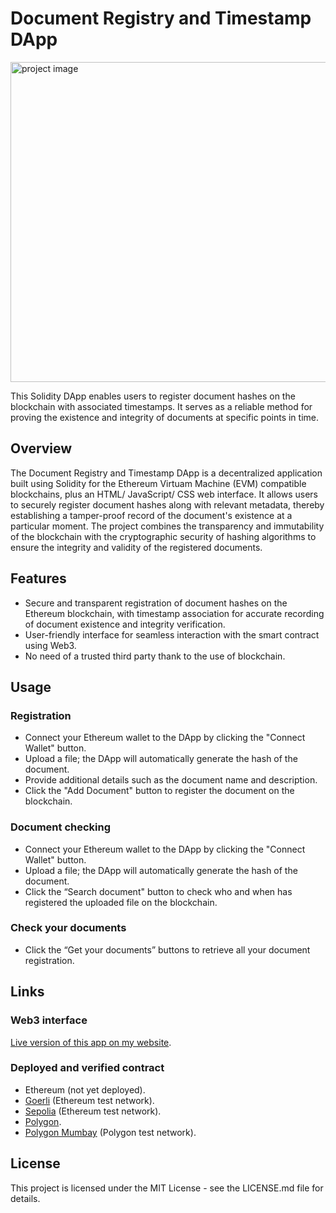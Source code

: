 # Document Registry and Timestamp DApp
<img src="https://github.com/salvadorjesus/DocumentRegistryAndTimestamp-Dapp/assets/637125/affbe050-d8de-492c-9d41-34abaeb88b5e" alt="project image" width="512" />

This Solidity DApp enables users to register document hashes on the blockchain with associated timestamps. It serves as a reliable method for proving the existence and integrity of documents at specific points in time.

## Overview
The Document Registry and Timestamp DApp is a decentralized application built using Solidity for the Ethereum Virtuam Machine (EVM) compatible blockchains, plus an HTML/ JavaScript/ CSS web interface. It allows users to securely register document hashes along with relevant metadata, thereby establishing a tamper-proof record of the document's existence at a particular moment. The project combines the transparency and immutability of the blockchain with the cryptographic security of hashing algorithms to ensure the integrity and validity of the registered documents.

## Features
- Secure and transparent registration of document hashes on the Ethereum blockchain, with timestamp association for accurate recording of document existence and integrity verification.
- User-friendly interface for seamless interaction with the smart contract using Web3.
- No need of a trusted third party thank to the use of blockchain.

## Usage
### Registration
- Connect your Ethereum wallet to the DApp by clicking the "Connect Wallet" button.
- Upload a file; the DApp will automatically generate the hash of the document.
- Provide additional details such as the document name and description.
- Click the "Add Document" button to register the document on the blockchain.
### Document checking
- Connect your Ethereum wallet to the DApp by clicking the "Connect Wallet" button.
- Upload a file; the DApp will automatically generate the hash of the document.
- Click the “Search document" button to check who and when has registered the uploaded file on the blockchain.
### Check your documents
-	Click the “Get your documents” buttons to retrieve all your document registration.
## Links
### Web3 interface
[Live version of this app on my website](https://www.salvadorjesus.com/dapps/DocumentRegistry/index.html).
### Deployed and verified contract
-	Ethereum (not yet deployed).
-	[Goerli](https://goerli.etherscan.io/address/0x49be884e8c7b2513f5c6b9149ef6974a57258a97) (Ethereum test network).
-	[Sepolia](https://sepolia.etherscan.io/address/0x5F86634F81a8b815Fe48eD71a62D29654dcd0364#code) (Ethereum test network).
-	[Polygon](https://polygonscan.com/address/0x585d2a8688e4e84a283d7f02b5625c82f5cacb09).
-	[Polygon Mumbay](https://mumbai.polygonscan.com/address/0x5f86634f81a8b815fe48ed71a62d29654dcd0364) (Polygon test network).
## License
This project is licensed under the MIT License - see the LICENSE.md file for details.
